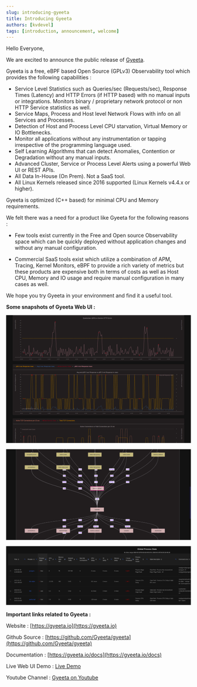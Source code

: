 ```yaml
---
slug: introducing-gyeeta
title: Introducing Gyeeta
authors: [kvdevel]
tags: [introduction, announcement, welcome]
---
```


Hello Everyone,

We are excited to announce the public release of [Gyeeta](https://gyeeta.io).

Gyeeta is a free, eBPF based Open Source (GPLv3) Observability tool which provides the following capabilities :

- Service Level Statistics such as Queries/sec (Requests/sec), Response Times (Latency) and HTTP Errors (if HTTP based) with no manual inputs or integrations. Monitors binary / proprietary network protocol or non HTTP Service statistics as well.
- Service Maps, Process and Host level Network Flows with info on all Services and Processes.
- Detection of Host and Process Level CPU starvation, Virtual Memory or IO Bottlenecks. 
- Monitor all applications without any instrumentation or tapping irrespective of the programming language used.
- Self Learning Algorithms that can detect Anomalies, Contention or Degradation without any manual inputs. 
- Advanced Cluster, Service or Process Level Alerts using a powerful Web UI or REST APIs.
- All Data In-House (On Prem). Not a SaaS tool. 
- All Linux Kernels released since 2016 supported (Linux Kernels v4.4.x or higher).

Gyeeta is optimized (C++ based) for minimal CPU and Memory requirements. 

We felt there was a need for a product like Gyeeta for the following reasons :

- Few tools exist currently in the Free and Open source Observability space which can be quickly deployed
  without application changes and without any manual configuration.

- Commercial SaaS tools exist which utilize a combination of APM, Tracing, Kernel Monitors, eBPF
  to provide a rich variety of metrics but these products are expensive both in terms of costs as
  well as Host CPU, Memory and IO usage and require manual configuration in many cases as well.

We hope you try Gyeeta in your environment and find it a useful tool.

**Some snapshots of Gyeeta Web UI :**

![Service State Monitor](/img/servicemon.png)

![Process Network Flow Dashboard](/img/procflow.png)

![Process States](/img/procstate1.png)


**Important links related to Gyeeta :**

Website : [https://gyeeta.io](https://gyeeta.io)

Github Source : [https://github.com/Gyeeta/gyeeta](https://github.com/Gyeeta/gyeeta)

Documentation : [https://gyeeta.io/docs](https://gyeeta.io/docs)

Live Web UI Demo : [Live Demo](https://gyeeta.io/docs/livedemo)

Youtube Channel : [Gyeeta on Youtube](https://youtube.com/@gyeeta)


